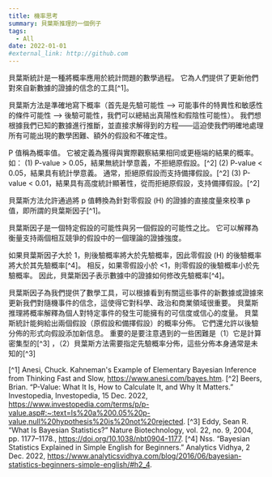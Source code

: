 ```yaml
---
title: 機率思考
summary: 貝葉斯推理的一個例子
tags:
  - All
date: 2022-01-01
#external_link: http://github.com
---
```


貝葉斯統計是一種將概率應用於統計問題的數學過程。 它為人們提供了更新他們對來自新數據的證據的信念的工具[^1]。

貝葉斯方法是準確地寫下概率（首先是先驗可能性 --> 可能事件的特異性和敏感性的條件可能性 --> 後驗可能性，我們可以總結出真陽性和假陰性可能性）。 我們想根據我們已知的數據進行推斷，並直接求解得到的方程——這迫使我們明確地處理所有可能出現的數學困難、額外的假設和不確定性。

P 值稱為概率值。 它被定義為獲得與實際觀察結果相同或更極端的結果的概率。如：
(1) P-value > 0.05，結果無統計學意義，不拒絕原假設。[^2]
(2) P-value < 0.05，結果具有統計學意義。 通常，拒絕原假設而支持備擇假設。[^2]
(3) P-value < 0.01，結果具有高度統計顯著性，從而拒絕原假設，支持備擇假設。[^2]

貝葉斯方法允許通過將 p 值轉換為針對零假設 (H) 的證據的直接度量來校準 p 值，即所謂的貝葉斯因子[^1]。

貝葉斯因子是一個特定假設的可能性與另一個假設的可能性之比。 它可以解釋為衡量支持兩個相互競爭的假設中的一個理論的證據強度。

如果貝葉斯因子大於 1，則後驗概率將大於先驗概率，因此零假設 (H) 的後驗概率將大於其先驗概率[^4]。 相反，如果零假設小於 <1，則零假設的後驗概率小於先驗概率。 因此，貝葉斯因子表示數據中的證據如何修改先驗概率[^4]。

貝葉斯因子為我們提供了數學工具，可以根據看到有關這些事件的新數據或證據來更新我們對隨機事件的信念，這使得它對科學、政治和商業領域很重要。 貝葉斯推理將概率解釋為個人對特定事件的發生可能擁有的可信度或信心的度量。 貝葉斯統計能夠給出兩個假設（原假設和備擇假設）的概率分佈。 它們還允許以後驗分佈的形式向假設添加新信息。 重要的是要注意遇到的一些困難是（1）它是計算密集型的[^3] ，（2）貝葉斯方法需要指定先驗概率分佈，這些分佈本身通常是未知的[^3] 


[^1] Anesi, Chuck. Kahneman's Example of Elementary Bayesian Inference from Thinking Fast and Slow, https://www.anesi.com/bayes.htm. 
[^2] Beers, Brian. “P-Value: What It Is, How to Calculate It, and Why It Matters.” Investopedia, Investopedia, 15 Dec. 2022, https://www.investopedia.com/terms/p/p-value.asp#:~:text=Is%20a%200.05%20p-value,null%20hypothesis%20is%20not%20rejected. 
[^3] Eddy, Sean R. “What Is Bayesian Statistics?” Nature Biotechnology, vol. 22, no. 9, 2004, pp. 1177–1178., https://doi.org/10.1038/nbt0904-1177. 
[^4] Nss. “Bayesian Statistics Explained in Simple English for Beginners.” Analytics Vidhya, 2 Dec. 2022, https://www.analyticsvidhya.com/blog/2016/06/bayesian-statistics-beginners-simple-english/#h2_4. 
